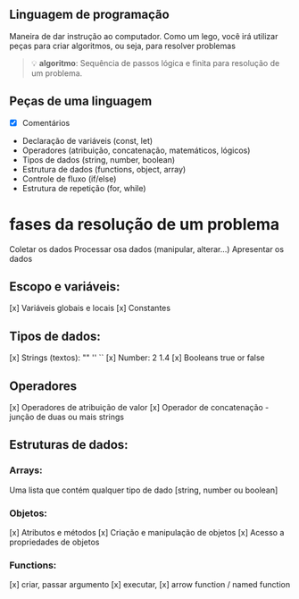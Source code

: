 ## Linguagem de programação

Maneira de dar instrução ao computador.
Como um lego, você irá utilizar peças para criar algoritmos, ou seja, para resolver problemas

> 💡 **algoritmo**: Sequência de passos lógica e finita para resolução de um problema.

## Peças de uma linguagem

- [x] Comentários
- Declaração de variáveis (const, let)
- Operadores (atribuição, concatenação, matemáticos, lógicos)
- Tipos de dados (string, number, boolean)
- Estrutura de dados (functions, object, array)
- Controle de fluxo (if/else)
- Estrutura de repetição (for, while)

# fases da resolução de um problema

Coletar os dados
Processar osa dados (manipular, alterar...)
Apresentar os dados

## Escopo e variáveis:

[x] Variáveis globais e locais
[x] Constantes

## Tipos de dados: 

[x] Strings (textos): "" '' ``
[x] Number: 2 1.4
[x] Booleans true or false

## Operadores

[x] Operadores de atribuição de valor
[x] Operador de concatenação - junção de duas ou mais strings 

## Estruturas de dados: 

### Arrays: 

Uma lista que contém qualquer tipo de dado [string, number ou boolean]

### Objetos:

[x] Atributos e métodos
[x] Criação e manipulação de objetos
[x] Acesso a propriedades de objetos

### Functions: 

[x] criar, passar argumento
[x] executar,
[x] arrow function / named function
